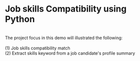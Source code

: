 # Job skills Compatibility using Python
<br>
The project focus in this demo will illustrated the following: <br>  <br>
(1) Job skills compatibility match <br>
(2) Extract skills keyword from a job candidate's profile summary
<br>
<br>

